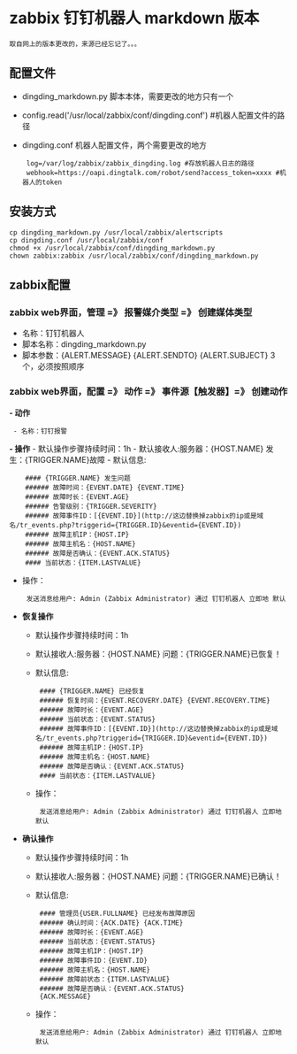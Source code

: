 # zabbix 钉钉机器人 markdown 版本

    取自网上的版本更改的，来源已经忘记了。。。

## 配置文件

 
 - dingding_markdown.py 脚本本体，需要更改的地方只有一个
 - config.read('/usr/local/zabbix/conf/dingding.conf') #机器人配置文件的路径
 - dingding.conf 机器人配置文件，两个需要更改的地方

	    log=/var/log/zabbix/zabbix_dingding.log #存放机器人日志的路径
	    webhook=https://oapi.dingtalk.com/robot/send?access_token=xxxx #机器人的token

## 安装方式

    cp dingding_markdown.py /usr/local/zabbix/alertscripts
    cp dingding.conf /usr/local/zabbix/conf
    chmod +x /usr/local/zabbix/conf/dingding_markdown.py
    chown zabbix:zabbix /usr/local/zabbix/conf/dingding_markdown.py

## zabbix配置

### zabbix web界面，管理 =》 报警媒介类型 =》 创建媒体类型

 - 名称：钉钉机器人
 - 脚本名称：dingding_markdown.py
 - 脚本参数：{ALERT.MESSAGE} {ALERT.SENDTO} {ALERT.SUBJECT} 3个，必须按照顺序
 
### zabbix web界面，配置 =》 动作 =》 事件源【触发器】=》 创建动作
 **- 动作**

	 - 名称：钉钉报警
 **- 操作**
	 - 默认操作步骤持续时间：1h
	 - 默认接收人:服务器：{HOST.NAME} 发生：{TRIGGER.NAME}故障
	 - 默认信息:

	    #### {TRIGGER.NAME} 发生问题
	    ###### 故障时间：{EVENT.DATE} {EVENT.TIME}
	    ###### 故障时长：{EVENT.AGE}
	    ###### 告警级别：{TRIGGER.SEVERITY}
	    ###### 故障事件ID：[{EVENT.ID}](http://这边替换掉zabbix的ip或是域名/tr_events.php?triggerid={TRIGGER.ID}&eventid={EVENT.ID})
	    ###### 故障主机IP：{HOST.IP}
	    ###### 故障主机名：{HOST.NAME}
	    ###### 故障是否确认：{EVENT.ACK.STATUS}
	    #### 当前状态：{ITEM.LASTVALUE}
	    
 - 操作：
 
	    发送消息给用户: Admin (Zabbix Administrator) 通过 钉钉机器人 立即地 默认
	    
 - **恢复操作**

	 - 默认操作步骤持续时间：1h
	 - 默认接收人:服务器：{HOST.NAME} 问题：{TRIGGER.NAME}已恢复！
	 - 默认信息:

		    #### {TRIGGER.NAME} 已经恢复
		    ###### 恢复时间：{EVENT.RECOVERY.DATE} {EVENT.RECOVERY.TIME}
		    ###### 故障时长：{EVENT.AGE}
		    ###### 当前状态：{EVENT.STATUS}
		    ###### 故障事件ID：[{EVENT.ID}](http://这边替换掉zabbix的ip或是域名/tr_events.php?triggerid={TRIGGER.ID}&eventid={EVENT.ID})
		    ###### 故障主机IP：{HOST.IP}
		    ###### 故障主机名：{HOST.NAME}
		    ###### 故障是否确认：{EVENT.ACK.STATUS}
		    #### 当前状态：{ITEM.LASTVALUE}

	 - 操作：

		    发送消息给用户: Admin (Zabbix Administrator) 通过 钉钉机器人 立即地 默认
 - **确认操作**
	 - 默认操作步骤持续时间：1h
	 - 默认接收人:服务器：{HOST.NAME} 问题：{TRIGGER.NAME}已确认！
	 - 默认信息:

		    #### 管理员{USER.FULLNAME} 已经发布故障原因
		    ###### 确认时间：{ACK.DATE} {ACK.TIME}
		    ###### 故障时长：{EVENT.AGE}
		    ###### 当前状态：{EVENT.STATUS}
		    ###### 故障主机IP：{HOST.IP}
		    ###### 故障事件ID：{EVENT.ID}
		    ###### 故障主机名：{HOST.NAME}
		    ###### 故障前状态：{ITEM.LASTVALUE}
		    ###### 故障是否确认：{EVENT.ACK.STATUS}
		    {ACK.MESSAGE}

	 - 操作：

		    发送消息给用户: Admin (Zabbix Administrator) 通过 钉钉机器人 立即地 默认

